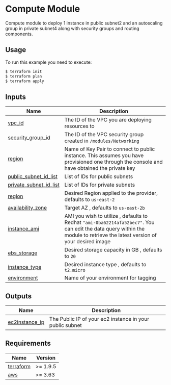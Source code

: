 # Compute Module
Compute module to deploy 1 instance in public subnet2 and an autoscaling group in private subnet4 along with security groups and routing components. 

## Usage
To run this example you need to execute:

```bash
$ terraform init
$ terraform plan
$ terraform apply
```

## Inputs

| Name | Description |
|------|-------------|
| <a name="vpc_id"></a> [vpc_id](#output\_vpc_id) | The ID of the VPC you are deploying resources to |
| <a name="security_group_id"></a> [security_group_id](#output\_security_group_id) | The ID of the VPC security group created in `/modules/Networking` |
| <a name="key_name"></a> [region](#output\_key_name) | Name of Key Pair to connect to public instance. This assumes you have provisioned one through the console and have obtained the private key |
| <a name="public_subnet_id_list"></a> [public_subnet_id_list](#output\_public_subnet_id_list) | List of IDs for public subnets|
| <a name="private_subnet_id_list"></a> [private_subnet_id_list](#output\_private_subnet_id_list) | List of IDs for private subnets|
| <a name="region"></a> [region](#output\_region) | Desired Region applied to the provider, defaults to `us-east-2` |
| <a name="availability_zone"></a> [availability_zone](#output\_availability_zone) | Target AZ , defaults to `us-east-2b` |
| <a name="instance_ami"></a> [instance_ami](#output\_instance_ami) | AMI you wish to utilize , defaults to Redhat `"ami-0ba62214afa52bec7"`. You can edit the data query within the module to retrieve the latest version of your desired image |
| <a name="ebs_storage"></a> [ebs_storage](#output\_ebs_storage) | Desired storage capacity in GB , defaults to `20` |
| <a name="instance_type"></a> [instance_type](#output\_instance_type) | Desired instance type , defaults to `t2.micro` |
| <a name="environment"></a> [environment](#output\_environment) | Name of your environment for tagging |


## Outputs

| Name | Description |
|------|-------------|
| <a name="ec2instance_ip"></a> [ec2instance_ip](#output\_ec2instance_ip) | The Public IP of your ec2 instance in your public subnet |

## Requirements

| Name | Version |
|------|---------|
| <a name="requirement_terraform"></a> [terraform](https://www.terraform.io/downloads.html) | >= 1.9.5 |
| <a name="requirement_aws"></a> [aws](https://registry.terraform.io/providers/hashicorp/aws/latest) | >= 3.63 |